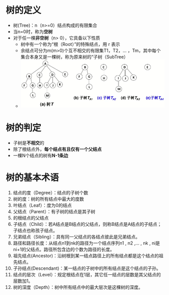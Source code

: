 # 树的定义
- 树(Tree)：n（n>=0）结点构成的有限集合
- 当n=0时，称为**空树**
- 对于任一棵**非空树**（n> 0），它具备以下性质
  - 树中有一个称为“根（Root）”的特殊结点，用 r 表示
  - 余结点可分为m(m>0)个互不相交的有限集T1，T2，... ，Tm，其中每个集合本身又是一棵树，称为原来树的“子树（SubTree）
  - ![](images/2023-09-14-16-33-36.png)
# 树的判定
- 子树是**不相交**的
- 除了根结点外，**每个结点有且仅有一个父结点**
- 一棵N个结点的树有**N-1条边**
# 树的基本术语
1. 结点的度（Degree）：结点的子树个数
2. 树的度：树的所有结点中最大的度数
3. 叶结点（Leaf）：度为0的结点
4. 父结点（Parent）：有子树的结点是其子树
5. 的根结点的父结点
6. 子结点（Child）：若A结点是B结点的父结点，则称B结点是A结点的子结点；子结点也称孩子结点。
7. 兄弟结点（Sibling）：具有同一父结点的各结点彼此是兄弟结点。
8. 路径和路径长度：从结点n1到nk的路径为一个结点序列n1 , n2 ,… , nk , ni是 ni+1的父结点。路径所包含边的个数为路径的长度。
9. 祖先结点(Ancestor)：沿树根到某一结点路径上的所有结点都是这个结点的祖先结点。
10. 子孙结点(Descendant)：某一结点的子树中的所有结点是这个结点的子孙。
11. 结点的层次（Level）：规定根结点在1层，其它任一结点的层数是其父结点的层数加1。
12. 树的深度（Depth）：树中所有结点中的最大层次是这棵树的深度。